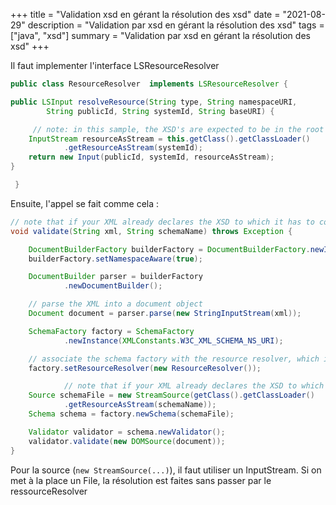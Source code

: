 +++
title = "Validation xsd en gérant la résolution des xsd"
date = "2021-08-29"
description = "Validation par xsd en gérant la résolution des xsd"
tags = ["java", "xsd"]
summary = "Validation par xsd en gérant la résolution des xsd"
+++

Il faut implementer l'interface LSResourceResolver
```Java
public class ResourceResolver  implements LSResourceResolver {

public LSInput resolveResource(String type, String namespaceURI,
        String publicId, String systemId, String baseURI) {

     // note: in this sample, the XSD's are expected to be in the root of the classpath
    InputStream resourceAsStream = this.getClass().getClassLoader()
            .getResourceAsStream(systemId);
    return new Input(publicId, systemId, resourceAsStream);
}

 }
```
Ensuite, l'appel se fait comme cela :
```Java
// note that if your XML already declares the XSD to which it has to conform, then there's no need to declare the schemaName here
void validate(String xml, String schemaName) throws Exception {

    DocumentBuilderFactory builderFactory = DocumentBuilderFactory.newInstance();
    builderFactory.setNamespaceAware(true);

    DocumentBuilder parser = builderFactory
            .newDocumentBuilder();

    // parse the XML into a document object
    Document document = parser.parse(new StringInputStream(xml));

    SchemaFactory factory = SchemaFactory
            .newInstance(XMLConstants.W3C_XML_SCHEMA_NS_URI);

    // associate the schema factory with the resource resolver, which is responsible for resolving the imported XSD's
    factory.setResourceResolver(new ResourceResolver());

            // note that if your XML already declares the XSD to which it has to conform, then there's no need to create a validator from a Schema object
    Source schemaFile = new StreamSource(getClass().getClassLoader()
            .getResourceAsStream(schemaName));
    Schema schema = factory.newSchema(schemaFile);

    Validator validator = schema.newValidator();
    validator.validate(new DOMSource(document));
}
```
Pour la source (`new StreamSource(...)`), il faut utiliser un InputStream. Si on met à la place un File, la résolution est faites sans passer par le ressourceResolver